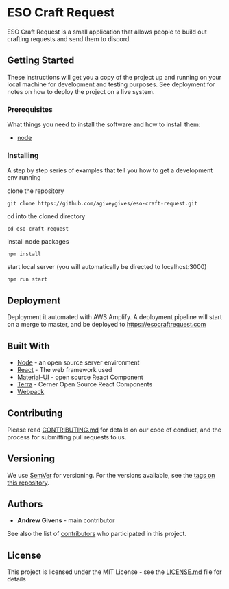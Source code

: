 # ESO Craft Request

ESO Craft Request is a small application that allows people to build out crafting requests and send them to discord.

## Getting Started

These instructions will get you a copy of the project up and running on your local machine for development and testing purposes. See deployment for notes on how to deploy the project on a live system.

### Prerequisites

What things you need to install the software and how to install them:
* [node](https://nodejs.org/en/)

### Installing

A step by step series of examples that tell you how to get a development env running

clone the repository

```
git clone https://github.com/agiveygives/eso-craft-request.git
```

cd into the cloned directory

```
cd eso-craft-request
```

install node packages

```
npm install
```

start local server (you will automatically be directed to localhost:3000)

```
npm run start
```

## Deployment

Deployment it automated with AWS Amplify. A deployment pipeline will start on a merge to master, and be deployed to https://esocraftrequest.com

## Built With

* [Node](https://nodejs.org/en/) - an open source server environment
* [React](https://reactjs.org/) - The web framework used
* [Material-UI](https://material-ui.com/) - open source React Component
* [Terra](https://engineering.cerner.com/terra-ui/#/home/terra-ui/index) - Cerner Open Source React Components
* [Webpack](https://webpack.js.org/)

## Contributing

Please read [CONTRIBUTING.md]() for details on our code of conduct, and the process for submitting pull requests to us.

## Versioning

We use [SemVer](http://semver.org/) for versioning. For the versions available, see the [tags on this repository](https://github.com/agiveygives/eso-craft-request/tags).

## Authors

* **Andrew Givens** - main contributor

See also the list of [contributors](https://github.com/agiveygives/eso-craft-request/graphs/contributors) who participated in this project.

## License

This project is licensed under the MIT License - see the [LICENSE.md](LICENSE.md) file for details
